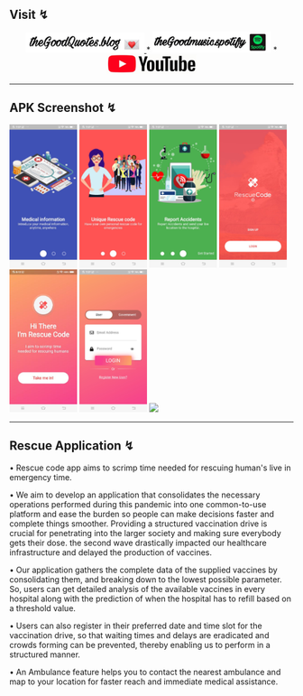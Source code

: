  ## Visit ↯
 
 <link rel="icon" type="image/png" sizes="32x32" href="favicon-32x32.png">
<link rel="icon" type="image/png" sizes="16x16" href="favicon-16x16.png">
<div align="center"> 
 
 <a href="https://thegoodquotess.blogspot.com"><img src="blog.jpeg" width="210"> </a> *
 <a href="https://sptfy.com/thegoodmusic"><img src="spotify.jpeg" width="210"></a> *
 <a href="https://www.youtube.com/channel/UCPghypjzxDj_gSj0yYX9lbw/"><img src="youtubee.jpg" width="160"></a>
</div>

<hr>

## APK Screenshot ↯
<img src="ImagesReadme/1.jpeg" width="120"> <img src="ImagesReadme/2.jpeg" width="120">
<img src="ImagesReadme/3.jpeg" width="120"> <img src="ImagesReadme/4.jpeg" width="120">
<img src="ImagesReadme/5.jpeg" width="120"> <img src="ImagesReadme/6.jpeg" width="120">
 <img src="ImagesReadme/7.jpeg" width="120">
<hr>

## Rescue Application ↯
<p>
• Rescue code app aims to scrimp time needed for rescuing human's live in emergency time.</p> 

<p>• We aim to develop an application that consolidates the necessary operations performed during this  pandemic into one common-to-use platform and ease the burden so people can make decisions faster and  complete things smoother. Providing a structured vaccination drive is crucial for penetrating into the larger society and making sure everybody gets their dose. the second wave drastically impacted our healthcare infrastructure and delayed the production of vaccines. </p>

<p>• Our application gathers the complete data of the supplied vaccines by consolidating them, and breaking down to the lowest possible parameter. So, users can get detailed analysis of the available vaccines in every hospital along with the prediction of when the hospital has to refill based on a threshold value.</p>

<p>• Users can also register in their preferred date and time slot for the vaccination drive, so that waiting times and delays are eradicated and crowds forming can be prevented, thereby enabling us to perform in a structured manner. </p>

<p>• An Ambulance feature helps you to contact the nearest ambulance and map to your location for faster reach and immediate medical assistance.
</p>






 
